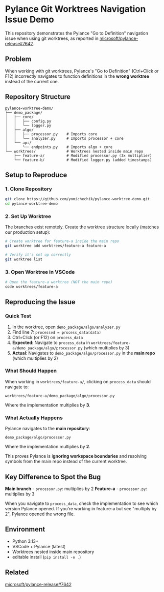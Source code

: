 # Pylance Git Worktrees Navigation Issue Demo

This repository demonstrates the Pylance "Go to Definition" navigation issue when using git worktrees, as reported in [microsoft/pylance-release#7642](https://github.com/microsoft/pylance-release/issues/7642).

## Problem

When working with git worktrees, Pylance's "Go to Definition" (Ctrl+Click or F12) incorrectly navigates to function definitions in the **wrong worktree** instead of the current one.

## Repository Structure

```
pylance-worktree-demo/
├── demo_package/
│   ├── core/
│   │   ├── config.py
│   │   └── logger.py
│   ├── algo/
│   │   ├── processor.py    # Imports core
│   │   └── analyzer.py     # Imports processor + core
│   └── api/
│       └── endpoints.py    # Imports algo + core
└── worktrees/              # Worktrees nested inside main repo
    ├── feature-a/          # Modified processor.py (3x multiplier)
    └── feature-b/          # Modified logger.py (added timestamps)
```

## Setup to Reproduce

### 1. Clone Repository
```bash
git clone https://github.com/yonichechik/pylance-worktree-demo.git
cd pylance-worktree-demo
```

### 2. Set Up Worktree
The branches exist remotely. Create the worktree structure locally (matches our production setup):

```bash
# Create worktree for feature-a inside the main repo
git worktree add worktrees/feature-a feature-a

# Verify it's set up correctly
git worktree list
```

### 3. Open Worktree in VSCode
```bash
# Open the feature-a worktree (NOT the main repo)
code worktrees/feature-a
```

## Reproducing the Issue

### Quick Test
1. In the worktree, open `demo_package/algo/analyzer.py`
2. Find line 7: `processed = process_data(data)`
3. Ctrl+Click (or F12) on `process_data`
4. **Expected**: Navigate to `process_data` in `worktrees/feature-a/demo_package/algo/processor.py` (which multiplies by 3)
5. **Actual**: Navigates to `demo_package/algo/processor.py` in the **main repo** (which multiplies by 2)

### What Should Happen
When working in `worktrees/feature-a/`, clicking on `process_data` should navigate to:
```
worktrees/feature-a/demo_package/algo/processor.py
```
Where the implementation multiplies by **3**.

### What Actually Happens
Pylance navigates to the **main repository**:
```
demo_package/algo/processor.py
```
Where the implementation multiplies by **2**.

This proves Pylance is **ignoring workspace boundaries** and resolving symbols from the main repo instead of the current worktree.

## Key Difference to Spot the Bug

**Main branch** - `processor.py`: multiplies by 2
**Feature-a** - `processor.py`: multiplies by 3

When you navigate to `process_data`, check the implementation to see which version Pylance opened. If you're working in feature-a but see "multiply by 2", Pylance opened the wrong file.

## Environment

- Python 3.13+
- VSCode + Pylance (latest)
- Worktrees nested inside main repository
- editable install (`pip install -e .`)

## Related

[microsoft/pylance-release#7642](https://github.com/microsoft/pylance-release/issues/7642)
